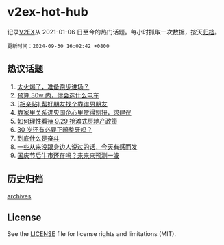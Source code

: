# v2ex-hot-hub

 记录[V2EX](https://www.v2ex.com/)从 2021-01-06 日至今的热门话题。每小时抓取一次数据，按天[归档](archives)。

`更新时间：2024-09-30 16:02:42 +0800`

## 热议话题

1. [太火爆了，准备跑步进场？](https://www.v2ex.com/t/1076987)
1. [预算 30w 内，你会选什么电车](https://www.v2ex.com/t/1076974)
1. [[相亲贴] 帮好朋友找个靠谱男朋友](https://www.v2ex.com/t/1077048)
1. [靠家里关系进央国企心里觉得别扭，求建议](https://www.v2ex.com/t/1077041)
1. [如何理性看待 9.29 抢滩式房地产政策](https://www.v2ex.com/t/1076977)
1. [30 岁还有必要正畸整牙吗？](https://www.v2ex.com/t/1077024)
1. [到底什么是奋斗](https://www.v2ex.com/t/1076867)
1. [一些从来没跟身边人说过的话，今天有感而发](https://www.v2ex.com/t/1077020)
1. [国庆节后牛市还在吗？来来来预测一波](https://www.v2ex.com/t/1077004)

## 历史归档

[archives](archives)

## License

See the [LICENSE](LICENSE) file for license rights and limitations (MIT).
